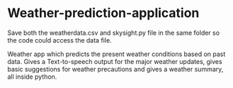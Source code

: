 # Weather-prediction-application

Save both the weatherdata.csv and skysight.py file in the same folder so the code could access the data file.

Weather app which predicts the present weather conditions based on past data.
Gives a Text-to-speech output for the major weather updates, gives basic suggestions for weather precautions and gives a weather summary, all inside python.

